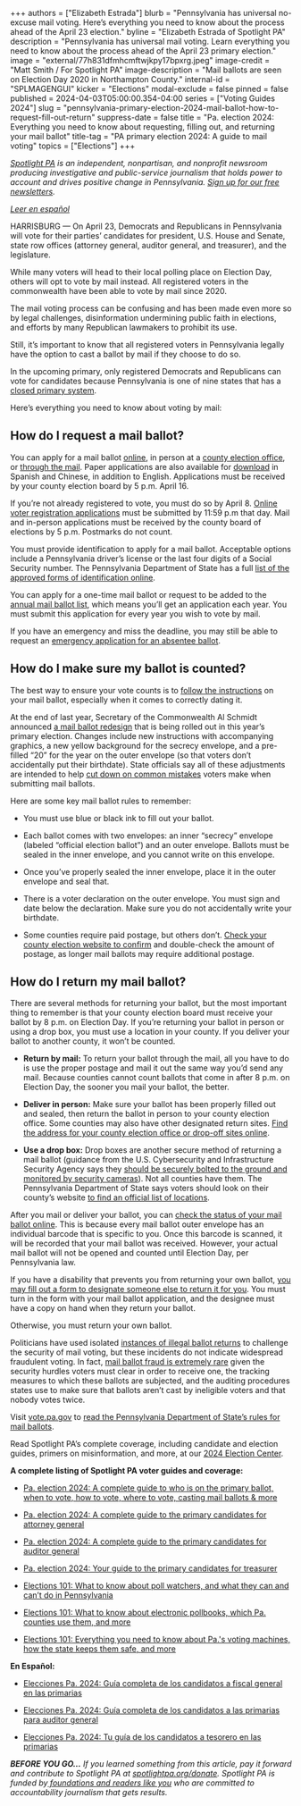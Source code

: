 +++
authors = ["Elizabeth Estrada"]
blurb = "Pennsylvania has universal no-excuse mail voting. Here’s everything you need to know about the process ahead of the April 23 election."
byline = "Elizabeth Estrada of Spotlight PA"
description = "Pennsylvania has universal mail voting. Learn everything you need to know about the process ahead of the April 23 primary election."
image = "external/77h831dfmhcmftwjkpy17bpxrg.jpeg"
image-credit = "Matt Smith / For Spotlight PA"
image-description = "Mail ballots are seen on Election Day 2020 in Northampton County."
internal-id = "SPLMAGENGUI"
kicker = "Elections"
modal-exclude = false
pinned = false
published = 2024-04-03T05:00:00.354-04:00
series = ["Voting Guides 2024"]
slug = "pennsylvania-primary-election-2024-mail-ballot-how-to-request-fill-out-return"
suppress-date = false
title = "Pa. election 2024: Everything you need to know about requesting, filling out, and returning your mail ballot"
title-tag = "PA primary election 2024: A guide to mail voting"
topics = ["Elections"]
+++

<a href="https://www.spotlightpa.org/"><em>Spotlight PA</em></a><em> is an independent, nonpartisan, and nonprofit newsroom producing investigative and public-service journalism that holds power to account and drives positive change in Pennsylvania. </em><a href="https://www.spotlightpa.org/newsletters"><em>Sign up for our free newsletters</em></a><em>.</em>

<a href="https://www.spotlightpa.org/news/2024/04/pensilvania-primarias-elecciones-2024-votar-correo-como-llenar/"><em>Leer en español</em></a><em></em>

HARRISBURG — On April 23, Democrats and Republicans in Pennsylvania will vote for their parties’ candidates for president, U.S. House and Senate, state row offices (attorney general, auditor general, and treasurer), and the legislature.

While many voters will head to their local polling place on Election Day, others will opt to vote by mail instead. All registered voters in the commonwealth have been able to vote by mail since 2020.

The mail voting process can be confusing and has been made even more so by legal challenges, disinformation undermining public faith in elections, and efforts by many Republican lawmakers to prohibit its use.

<script src="https://www.spotlightpa.org/embed.js" async></script><div data-spl-embed-version="1" data-spl-src="https://www.spotlightpa.org/embeds/newsletter/"></div>

Still, it’s important to know that all registered voters in Pennsylvania legally have the option to cast a ballot by mail if they choose to do so.

In the upcoming primary, only registered Democrats and Republicans can vote for candidates because Pennsylvania is one of nine states that has a <a href="https://www.spotlightpa.org/news/2023/04/pa-primary-election-2023-indepedents-third-party/">closed primary system</a>.

Here’s everything you need to know about voting by mail:

## How do I request a mail ballot?

You can apply for a mail ballot <a href="https://www.pavoterservices.pa.gov/OnlineAbsenteeApplication/#/OnlineAbsenteeBegin">online</a>, in person at a <a href="https://www.vote.pa.gov/Resources/Pages/Contact-Your-Election-Officials.aspx">county election office</a>, or <a href="https://www.vote.pa.gov/Voting-in-PA/pages/mail-and-absentee-ballot.aspx">through the mail</a>. Paper applications are also available for <a href="https://www.pavoterservices.pa.gov/OnlineAbsenteeApplication/#/OnlineAbsenteeBegin">download</a> in Spanish and Chinese, in addition to English. Applications must be received by your county election board by 5 p.m. April 16.

If you’re not already registered to vote, you must do so by April 8. <a href="https://www.pavoterservices.pa.gov/pages/VoterRegistrationApplication.aspx">Online voter registration applications</a> must be submitted by 11:59 p.m that day. Mail and in-person applications must be received by the county board of elections by 5 p.m. Postmarks do not count.

You must provide identification to apply for a mail ballot. Acceptable options include a Pennsylvania driver’s license or the last four digits of a Social Security number. The Pennsylvania Department of State has a full <a href="https://www.vote.pa.gov/Voting-in-PA/Pages/Mail-and-Absentee-Ballot.aspx">list of the approved forms of identification online</a>.

You can apply for a one-time mail ballot or request to be added to the <a href="https://www.vote.pa.gov/Voting-in-PA/Pages/Annual-Mail-in-Voter-List.aspx">annual mail ballot list</a>, which means you’ll get an application each year. You must submit this application for every year you wish to vote by mail.

If you have an emergency and miss the deadline, you may still be able to request an <a href="https://www.vote.pa.gov/Voting-in-PA/Pages/Mail-and-Absentee-Ballot.aspx">emergency application for an absentee ballot</a>.

## How do I make sure my ballot is counted?

The best way to ensure your vote counts is to <a href="https://www.vote.pa.gov/Voting-in-PA/Pages/Mail-and-Absentee-Ballot.aspx">follow the instructions</a> on your mail ballot, especially when it comes to correctly dating it.

At the end of last year, Secretary of the Commonwealth Al Schmidt announced <a href="https://penncapital-star.com/voting/pennsylvania-redesigns-its-mail-in-ballots-for-the-2024-election/">a mail ballot redesign</a> that is being rolled out in this year’s primary election. Changes include new instructions with accompanying graphics, a new yellow background for the secrecy envelope, and a pre-filled “20” for the year on the outer envelope (so that voters don’t accidentally put their birthdate). State officials say all of these adjustments are intended to help <a href="https://www.timesonline.com/story/news/politics/elections/2024/03/28/redesigned-mail-ballot-materials-could-reduce-voter-confusion-pennsylvania-beaver-lawrence-allegheny/73108824007/">cut down on common mistakes</a> voters make when submitting mail ballots.

Here are some key mail ballot rules to remember:

- You must use blue or black ink to fill out your ballot.

- Each ballot comes with two envelopes: an inner “secrecy” envelope (labeled “official election ballot”) and an outer envelope. Ballots must be sealed in the inner envelope, and you cannot write on this envelope.

- Once you’ve properly sealed the inner envelope, place it in the outer envelope and seal that.

- There is a voter declaration on the outer envelope. You must sign and date below the declaration. Make sure you do not accidentally write your birthdate.

- Some counties require paid postage, but others don’t. <a href="https://www.vote.pa.gov/Resources/Pages/Contact-Your-Election-Officials.aspx">Check your county election website to confirm</a> and double-check the amount of postage, as longer mail ballots may require additional postage.

## How do I return my mail ballot?

There are several methods for returning your ballot, but the most important thing to remember is that your county election board must receive your ballot by 8 p.m. on Election Day. If you’re returning your ballot in person or using a drop box, you must use a location in your county. If you deliver your ballot to another county, it won’t be counted.

- <strong>Return by mail:</strong> To return your ballot through the mail, all you have to do is use the proper postage and mail it out the same way you’d send any mail. Because counties cannot count ballots that come in after 8 p.m. on Election Day, the sooner you mail your ballot, the better.

- <strong>Deliver in person:</strong> Make sure your ballot has been properly filled out and sealed, then return the ballot in person to your county election office. Some counties may also have other designated return sites. <a href="http://vote.pa.gov/Voting-in-PA/Pages/Return-Ballot.aspx">Find the address for your county election office or drop-off sites online</a>.

- <strong>Use a drop box:</strong> Drop boxes are another secure method of returning a mail ballot (guidance from the U.S. Cybersecurity and Infrastructure Security Agency says they <a href="https://www.eac.gov/sites/default/files/electionofficials/vbm/Ballot_Drop_Box.pdf">should be securely bolted to the ground and monitored by security cameras</a>). Not all counties have them. The Pennsylvania Department of State says voters should look on their county’s website <a href="https://www.vote.pa.gov/Resources/Pages/Contact-Your-Election-Officials.aspx">to find an official list of locations</a>.

<script src="https://www.spotlightpa.org/embed.js" async></script><div data-spl-embed-version="1" data-spl-src="https://www.spotlightpa.org/embeds/donate/"></div>

After you mail or deliver your ballot, you can <a href="https://www.pavoterservices.pa.gov/pages/ballottracking.aspx">check the status of your mail ballot online</a>. This is because every mail ballot outer envelope has an individual barcode that is specific to you. Once this barcode is scanned, it will be recorded that your mail ballot was received. However, your actual mail ballot will not be opened and counted until Election Day, per Pennsylvania law.

If you have a disability that prevents you from returning your own ballot, <a href="https://www.vote.pa.gov/Voting-in-PA/Pages/Accessible-Voting.aspx">you may fill out a form to designate someone else to return it for you</a>. You must turn in the form with your mail ballot application, and the designee must have a copy on hand when they return your ballot.

Otherwise, you must return your own ballot.

Politicians have used isolated <a href="https://www.mcall.com/news/pennsylvania/mc-nws-pa-lehigh-ballot-drop-box-investigation-20220404-wk4ug6j25fgtffuhiwrxnai2ne-story.html">instances of illegal ballot returns</a> to challenge the security of mail voting, but these incidents do not indicate widespread fraudulent voting. In fact, <a href="https://www.cisa.gov/rumorcontrol">mail ballot fraud is extremely rare</a> given the security hurdles voters must clear in order to receive one, the tracking measures to which these ballots are subjected, and the auditing procedures states use to make sure that ballots aren’t cast by ineligible voters and that nobody votes twice.

Visit <a href="https://www.vote.pa.gov/">vote.pa.gov</a> to <a href="https://www.vote.pa.gov/Voting-in-PA/Pages/Mail-and-Absentee-Ballot.aspx">read the Pennsylvania Department of State’s rules for mail ballots</a>.

Read Spotlight PA’s complete coverage, including candidate and election guides, primers on misinformation, and more, at our <a href="https://www.spotlightpa.org/elections">2024 Election Center</a>.

<strong>A complete listing of Spotlight PA voter guides and coverage:</strong>

- <a href="https://www.spotlightpa.org/news/2024/04/pennsylvania-primary-election-day-2024-voter-information-registration/">Pa. election 2024: A complete guide to who is on the primary ballot, when to vote, how to vote, where to vote, casting mail ballots &amp; more</a>

- <a href="https://www.spotlightpa.org/news/2024/03/pennsylvania-election-2024-attorney-general-primary-candidates/">Pa. election 2024: A complete guide to the primary candidates for attorney general</a>

- <a href="https://www.spotlightpa.org/news/2024/03/pennsylvania-election-2024-auditor-general-candidates-tim-defoor-malcolm-kenyatta-mark-pinsley/">Pa. election 2024: A complete guide to the primary candidates for auditor general</a>

- <a href="https://www.spotlightpa.org/news/2024/03/pennsylvania-election-2024-treasurer-primary-candidates-stacy-garrity-ryan-bizzarro-erin-mcclelland/">Pa. election 2024: Your guide to the primary candidates for treasurer</a>

- <a href="https://www.spotlightpa.org/news/2024/03/pennsylvania-poll-watcher-election-2024-donald-trump-explainer/">Elections 101: What to know about poll watchers, and what they can and can’t do in Pennsylvania</a>

- <a href="https://www.spotlightpa.org/news/2024/03/pennsylvania-electronic-pollbook-voter-registration-election-2024-explainer/">Elections 101: What to know about electronic pollbooks, which Pa. counties use them, and more</a>

- <a href="https://www.spotlightpa.org/news/2024/02/pennsylvania-voting-machines-elections-101-prebunking/">Elections 101: Everything you need to know about Pa.&#39;s voting machines, how the state keeps them safe, and more</a>

<strong>En Español:</strong>

- <a href="https://www.spotlightpa.org/news/2024/03/elecciones-pensilvania-2024-fiscal-general-candidatos-primarias/">Elecciones Pa. 2024: Guía completa de los candidatos a fiscal general en las primarias</a>

- <a href="https://www.spotlightpa.org/news/2024/03/elecciones-pennsylvania-2024-gu-completa-de-los-candidatos-las-primarias-para-auditor-general/">Elecciones Pa. 2024: Guía completa de los candidatos a las primarias para auditor general</a>

- <a href="https://www.spotlightpa.org/news/2024/03/eleccion-pensilvania-2024-primarias-tesorero-candidatos-stacy-garrity-ryan-bizzarro-erin-mcclelland/">Elecciones Pa. 2024: Tu guía de los candidatos a tesorero en las primarias</a>

<strong><em>BEFORE YOU GO…</em></strong><em> If you learned something from this article, pay it forward and contribute to Spotlight PA at </em><a href="http://spotlightpa.org/donate"><em>spotlightpa.org/donate</em></a><em>. Spotlight PA is funded by</em><a href="https://www.spotlightpa.org/support"><em> foundations and readers like you</em></a><em> who are committed to accountability journalism that gets results.</em>

